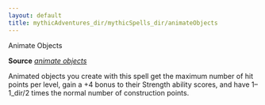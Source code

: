 ```yaml
---
layout: default
title: mythicAdventures_dir/mythicSpells_dir/animateObjects
---
```

Animate Objects

**Source** [_animate objects_](../spells_dir/animateObjects#_animate-objects)

Animated objects you create with this spell get the maximum number of hit points per level, gain a +4 bonus to their Strength ability scores, and have 1–1_dir/2 times the normal number of construction points.

